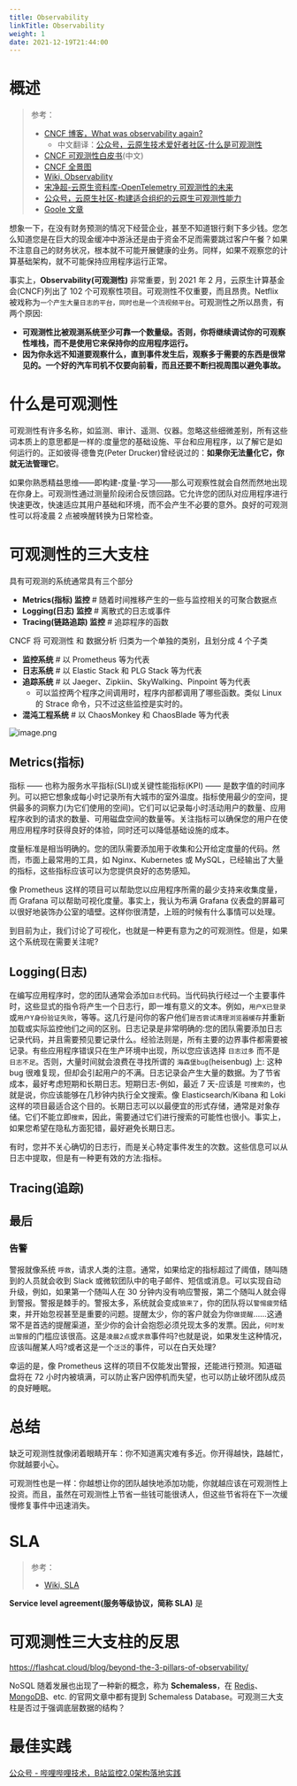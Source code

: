 ```yaml
---
title: Observability
linkTitle: Observability
weight: 1
date: 2021-12-19T21:44:00
---
```


# 概述

> 参考：
>
> - [CNCF 博客，What was observability again?](https://www.cncf.io/blog/2021/03/02/what-was-observability-again/)
>   - 中文翻译：[公众号，云原生技术爱好者社区-什么是可观测性](https://mp.weixin.qq.com/s/bO82iVKO0O8PTiYSHS-gag)
> - [CNCF 可观测性白皮书](https://mp.weixin.qq.com/s/c0xLTU1x-gVODl7eRU-xvA)(中文)
> - [CNCF 全景图](https://landscape.cncf.io/)
> - [Wiki, Observability](https://en.wikipedia.org/wiki/Observability#Observability_in_software_systems)
> - [宋净超-云原生资料库-OpenTelemetry 可观测性的未来](https://jimmysong.io/docs/opentelemetry-obervability/)
> - [公众号，云原生社区-构建适合组织的云原生可观测性能力](https://mp.weixin.qq.com/s/ytMHlSKIvqsr6VsPvNz4BQ)
> - [Goole 文章](https://cloud.google.com/architecture/integrating-monitoring-logging-trace-observability-and-alerting)

想象一下，在没有财务预测的情况下经营企业，甚至不知道银行剩下多少钱。您怎么知道您是在巨大的现金缓冲中游泳还是由于资金不足而需要跳过客户午餐？如果不注意自己的财务状况，根本就不可能开展健康的业务。同样，如果不观察您的计算基础架构，就不可能保持应用程序运行正常。

事实上，**Observability(可观测性)** 非常重要，到 2021 年 2 月，云原生计算基金会(CNCF)列出了 102 个可观察性项目。可观测性不仅重要，而且昂贵。Netflix 被戏称为`一个产生大量日志的平台，同时也是一个流视频平台`。可观测性之所以昂贵，有两个原因:

- **可观测性比被观测系统至少可靠一个数量级。否则，你将继续调试你的可观察性堆栈，而不是使用它来保持你的应用程序运行。**
- **因为你永远不知道要观察什么，直到事件发生后，观察多于需要的东西是很常见的。一个好的汽车司机不仅要向前看，而且还要不断扫视周围以避免事故。**

# 什么是可观测性

可观测性有许多名称，如监测、审计、遥测、仪器。忽略这些细微差别，所有这些词本质上的意思都是一样的:度量您的基础设施、平台和应用程序，以了解它是如何运行的。正如彼得·德鲁克(Peter Drucker)曾经说过的：**如果你无法量化它，你就无法管理它**。

如果你熟悉精益思维——即构建-度量-学习——那么可观察性就会自然而然地出现在你身上。可观测性通过测量阶段闭合反馈回路。它允许您的团队对应用程序进行快速更改，快速适应其用户基础和环境，而不会产生不必要的意外。良好的可观测性可以将凌晨 2 点被唤醒转换为日常检查。

# 可观测性的三大支柱

具有可观测的系统通常具有三个部分

- **Metrics(指标) 监控** # 随着时间推移产生的一些与监控相关的可聚合数据点
- **Logging(日志) 监控** # 离散式的日志或事件
- **Tracing(链路追踪) 监控** # 追踪程序的函数

CNCF 将 可观测性 和 数据分析 归类为一个单独的类别，且划分成 4 个子类

- **监控系统** # 以 Prometheus 等为代表
- **日志系统** # 以 Elastic Stack 和 PLG Stack 等为代表
- **追踪系统** # 以 Jaeger、Zipkiin、SkyWalking、Pinpoint 等为代表
  - 可以监控两个程序之间调用时，程序内部都调用了哪些函数。类似 Linux 的 Strace 命令，只不过这些监控是实时的。
- **混沌工程系统** # 以 ChaosMonkey 和 ChaosBlade 等为代表

![image.png](https://notes-learning.oss-cn-beijing.aliyuncs.com/boagu2/1619514000151-2c052586-b3d7-4c75-8683-bfcc40d9e7cf.png)

## Metrics(指标)

指标 —— 也称为服务水平指标(SLI)或关键性能指标(KPI) —— 是数字值的时间序列。可以把它想象成每小时记录所有大城市的室外温度。指标使用最少的空间，提供最多的洞察力(为它们使用的空间)。它们可以记录每小时活动用户的数量、应用程序收到的请求的数量、可用磁盘空间的数量等。关注指标可以确保您的用户在使用应用程序时获得良好的体验，同时还可以降低基础设施的成本。

度量标准是相当明确的。您的团队需要添加用于收集和公开给定度量的代码。然而，市面上最常用的工具，如 Nginx、Kubernetes 或 MySQL，已经输出了大量的指标，这些指标应该可以为您提供良好的态势感知。

像 Prometheus 这样的项目可以帮助您以应用程序所需的最少支持来收集度量，而 Grafana 可以帮助可视化度量。事实上，我认为布满 Grafana 仪表盘的屏幕可以很好地装饰办公室的墙壁。这样你很清楚，上班的时候有什么事情可以处理。

到目前为止，我们讨论了可视化，也就是一种更有意为之的可观测性。但是，如果这个系统现在需要关注呢?

## Logging(日志)

在编写应用程序时，您的团队通常会添加`日志`代码。当代码执行经过一个主要事件时，这些显式的指令将产生一个日志行，即一堆有意义的文本。例如，`用户X已登录`或`用户Y身份验证失败`，等等。这几行是问你的客户他们`是否尝试清理浏览器缓存`并重新加载或实际监控他们之间的区别。日志记录是非常明确的:您的团队需要添加日志记录代码，并且需要预见要记录什么。经验法则是，所有主要的边界事件都需要被记录。有些应用程序错误只在生产环境中出现，所以您应该选择 `日志过多` 而不是 `日志不足`。否则，大量时间就会浪费在寻找所谓的 `海森堡bug`(heisenbug) 上: 这种 bug 很难复现，但却会引起用户的不满。日志记录会产生大量的数据。为了节省成本，最好考虑短期和长期日志。短期日志-例如，最近 7 天-应该是 `可搜索的`，也就是说，你应该能够在几秒钟内执行全文搜索。像 Elasticsearch/Kibana 和 Loki 这样的项目最适合这个目的。长期日志可以以最便宜的形式存储，通常是对象存储。它们不能立即`搜索`，因此，需要通过它们进行搜索的可能性也很小。事实上，如果您希望在隐私方面犯错，最好避免长期日志。

有时，您并不关心确切的日志行，而是关心特定事件发生的次数。这些信息可以从日志中提取，但是有一种更有效的方法:指标。

## Tracing(追踪)

## 最后

### 告警

警报就像系统 `呼救`，请求人类的注意。通常，如果给定的指标超过了阈值，随叫随到的人员就会收到 Slack 或微软团队中的电子邮件、短信或消息。可以实现自动升级，例如，如果第一个随叫人在 30 分钟内没有响应警报，第二个随叫人就会得到警报。警报是棘手的。警报太多，系统就会变成`狼来了`，你的团队将以`警惕疲劳`结束，并开始忽视甚至是重要的问题。提醒太少，你的客户就会为你`做提醒`……这通常不是首选的提醒渠道，至少你的会计会抱怨必须兑现太多的发票。因此，`何时发出警报`的门槛应该很高。这是`凌晨2点`或`求救`事件吗?也就是说，如果发生这种情况，应该叫醒某人吗?或者这是一个`泛泛`的事件，可以在白天处理?

幸运的是，像 Prometheus 这样的项目不仅能发出警报，还能进行预测。知道磁盘将在 72 小时内被填满，可以防止客户因停机而失望，也可以防止破坏团队成员的良好睡眠。

# 总结

缺乏可观测性就像闭着眼睛开车：你不知道离灾难有多近。你开得越快，路越忙，你就越要小心。

可观测性也是一样：你越想让你的团队越快地添加功能，你就越应该在可观测性上投资。而且，虽然在可观测性上节省一些钱可能很诱人，但这些节省将在下一次缓慢修复事件中迅速消失。

# SLA

> 参考：
>
> - [Wiki, SLA](https://en.wikipedia.org/wiki/Service-level_agreement)

**Service level agreement(服务等级协议，简称 SLA)** 是

# 可观测性三大支柱的反思

https://flashcat.cloud/blog/beyond-the-3-pillars-of-observability/

NoSQL 随着发展也出现了一种新的概念，称为 **Schemaless**，在 [Redis](https://redis.io/blog/schemaless-databases/)、[MongoDB](https://www.mongodb.com/resources/basics/unstructured-data/schemaless)、etc. 的官网文章中都有提到 Schemaless Database。可观测三大支柱是否过于强调底层数据的结构？

# 最佳实践

[公众号 - 哔哩哔哩技术，B站监控2.0架构落地实践](https://mp.weixin.qq.com/s/gTB_hEXJQ2gz_oP7VN3-dg)

